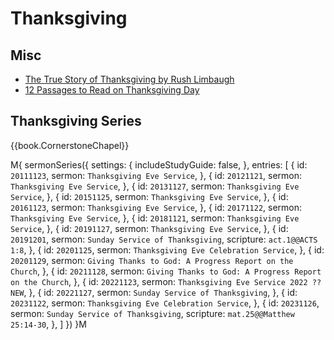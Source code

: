 # Thanksgiving

## Misc

- [The True Story of Thanksgiving by Rush Limbaugh](https://officialrushlimbaugh.com/the-true-story-of-thanksgiving/)
- [12 Passages to Read on Thanksgiving Day](https://www.crossway.org/articles/12-passages-to-read-on-thanksgiving-day/)


## Thanksgiving Series

{{book.CornerstoneChapel}}

M{ sermonSeries({
  settings: {
    includeStudyGuide: false,
  },
  entries: [
    { id: `20111123`, sermon: `Thanksgiving Eve Service`,                                                                     },
    { id: `20121121`, sermon: `Thanksgiving Eve Service`,                                                                     },
    { id: `20131127`, sermon: `Thanksgiving Eve Service`,                                                                     },
    { id: `20151125`, sermon: `Thanksgiving Eve Service`,                                                                     },
    { id: `20161123`, sermon: `Thanksgiving Eve Service`,                                                                     },
    { id: `20171122`, sermon: `Thanksgiving Eve Service`,                                                                     },
    { id: `20181121`, sermon: `Thanksgiving Eve Service`,                                                                     },
    { id: `20191127`, sermon: `Thanksgiving Eve Service`,                                                                     },
    { id: `20191201`, sermon: `Sunday Service of Thanksgiving`,                        scripture: `act.1@@ACTS 1:8`,          },
    { id: `20201125`, sermon: `Thanksgiving Eve Celebration Service`,                                                         },
    { id: `20201129`, sermon: `Giving Thanks to God: A Progress Report on the Church`,                                        },
    { id: `20211128`, sermon: `Giving Thanks to God: A Progress Report on the Church`,                                        },
    { id: `20221123`, sermon: `Thanksgiving Eve Service 2022 ?? NEW`,                                                         },
    { id: `20221127`, sermon: `Sunday Service of Thanksgiving`,                                                               },
    { id: `20231122`, sermon: `Thanksgiving Eve Celebration Service`,                                                         },
    { id: `20231126`, sermon: `Sunday Service of Thanksgiving`,                        scripture: `mat.25@@Matthew 25:14-30`, },
  ]
}) }M
